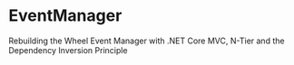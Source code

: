 # EventManager
Rebuilding the Wheel Event Manager with .NET Core MVC, N-Tier and the Dependency Inversion Principle
